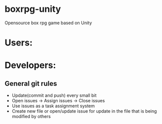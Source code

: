 # boxrpg-unity
Opensource box rpg game based on Unity

# Users:


# Developers:
## General git rules
* Update(commit and push) every small bit
* Open issues -> Assign issues -> Close issues
* Use issues as a task assignment system
* Create new file or open/update issue for update in the file that is being modified by others

